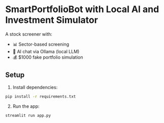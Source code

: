 
# SmartPortfolioBot with Local AI and Investment Simulator

A stock screener with:
- 📊 Sector-based screening
- 💬 AI chat via Ollama (local LLM)
- 💰 $1000 fake portfolio simulation

## Setup

1. Install dependencies:
```bash
pip install -r requirements.txt
```

2. Run the app:
```bash
streamlit run app.py
```
